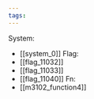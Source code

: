 ```yaml
---
tags:
---
```

System:
- [[system_0]]
Flag:
- [[flag_11032]]
- [[flag_11033]]
- [[flag_11040]]
Fn:
- [[m3102_function4]]
